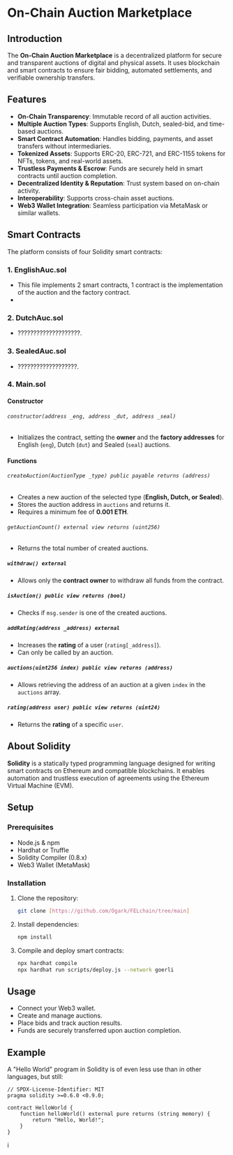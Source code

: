 # On-Chain Auction Marketplace

## Introduction
The **On-Chain Auction Marketplace** is a decentralized platform for secure and transparent auctions of digital and physical assets. It uses blockchain and smart contracts to ensure fair bidding, automated settlements, and verifiable ownership transfers.

## Features
- **On-Chain Transparency**: Immutable record of all auction activities.
- **Multiple Auction Types**: Supports English, Dutch, sealed-bid, and time-based auctions.
- **Smart Contract Automation**: Handles bidding, payments, and asset transfers without intermediaries.
- **Tokenized Assets**: Supports ERC-20, ERC-721, and ERC-1155 tokens for NFTs, tokens, and real-world assets.
- **Trustless Payments & Escrow**: Funds are securely held in smart contracts until auction completion.
- **Decentralized Identity & Reputation**: Trust system based on on-chain activity.
- **Interoperability**: Supports cross-chain asset auctions.
- **Web3 Wallet Integration**: Seamless participation via MetaMask or similar wallets.

## Smart Contracts
The platform consists of four Solidity smart contracts:

### 1. **EnglishAuc.sol**
- This file implements 2 smart contracts, 1 contract is the implementation of the auction and the factory contract.
- 

### 2. **DutchAuc.sol**
- ????????????????????.

### 3. **SealedAuc.sol**
- ???????????????????.

### 4. **Main.sol**
#### Constructor 
###### `constructor(address _eng, address _dut, address _seal)`
- Initializes the contract, setting the **owner** and the **factory addresses** for English (`eng`), Dutch (`dut`) and Sealed (`seal`) auctions.

#### Functions

###### `createAuction(AuctionType _type) public payable returns (address)`
- Creates a new auction of the selected type (**English, Dutch, or Sealed**).
- Stores the auction address in `auctions` and returns it.
- Requires a minimum fee of **0.001 ETH**.

###### `getAuctionCount() external view returns (uint256)`
- Returns the total number of created auctions.

##### `withdraw() external`
- Allows only the **contract owner** to withdraw all funds from the contract.

##### `isAuction() public view returns (bool)`
- Checks if `msg.sender` is one of the created auctions.

##### `addRating(address _address) external`
- Increases the **rating** of a user (`rating[_address]`).
- Can only be called by an auction.

##### `auctions(uint256 index) public view returns (address)`
- Allows retrieving the address of an auction at a given `index` in the `auctions` array.

##### `rating(address user) public view returns (uint24)`
- Returns the **rating** of a specific `user`.


## About Solidity
**Solidity** is a statically typed programming language designed for writing smart contracts on Ethereum and compatible blockchains. It enables automation and trustless execution of agreements using the Ethereum Virtual Machine (EVM). 

## Setup
### Prerequisites
- Node.js & npm
- Hardhat or Truffle
- Solidity Compiler (0.8.x)
- Web3 Wallet (MetaMask)

### Installation
1. Clone the repository:
   ```sh
   git clone [https://github.com/Ogark/FELchain/tree/main]
   ```
2. Install dependencies:
   ```sh
   npm install
   ```
3. Compile and deploy smart contracts:
   ```sh
   npx hardhat compile
   npx hardhat run scripts/deploy.js --network goerli
   ```

## Usage
- Connect your Web3 wallet.
- Create and manage auctions.
- Place bids and track auction results.
- Funds are securely transferred upon auction completion.



## Example

A "Hello World" program in Solidity is of even less use than in other languages, but still:

```solidity
// SPDX-License-Identifier: MIT
pragma solidity >=0.6.0 <0.9.0;

contract HelloWorld {
    function helloWorld() external pure returns (string memory) {
        return "Hello, World!";
    }
}
```
і
